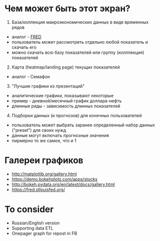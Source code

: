 Чем может быть этот экран?
==========================
1. База/коллекция макроэкономических данных в виде временных рядов 
 - аналог - [FRED](https://fred.stlouisfed.org/)
 - пользователь может рассмотреть отдельно любой показатель и скачать его 
 - можно скачать всю базу показателей или группу (колллекция) показателей 
 
2. Карта (heatmap/landing page) текущих показателей 
 - аналог - Семафон 
 
3. "Лучшие графики из презентаций"
 - аналитические графики, показывают некоторые 
 - пример - дневной/месячный график  доллара-нефть   
 - длинные ряды - зависимость длинных показателей
 
4. Подборки данных (и прогнозов) для конечных пользователей
 - пользователь может выбрать заранее определенный набор данных ("preset") для своих нужд
 - данные могут включать прогнозные значения
 - пирмерно то же самое, что и 1
 
Галереи графиков
================
- <http://matplotlib.org/gallery.html>
- <https://demo.bokehplots.com/apps/stocks>
- <http://bokeh.pydata.org/en/latest/docs/gallery.html>
- <https://fred.stlouisfed.org/>

To consider
===========

- Russian/English version
- Supporting data ETL
- Onepager graph for repost in FB

